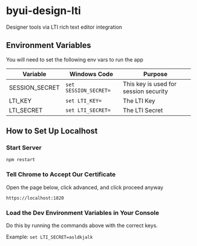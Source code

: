 # byui-design-lti
Designer tools via LTI rich text editor integration

## Environment Variables

You will need to set the following env vars to run the app

|Variable|Windows Code|Purpose|
|---|---|---|
|SESSION_SECRET|`set SESSION_SECRET=`|This key is used for session security|
|LTI_KEY|`set LTI_KEY=`|The LTI Key|
|LTI_SECRET|`set LTI_SECRET=`|The LTI Secret|

## How to Set Up Localhost

### Start Server
```
npm restart
```

### Tell Chrome to Accept Our Certificate 

Open the page below, click advanced, and click proceed anyway

```
https://localhost:1820
```

### Load the Dev Environment Variables in Your Console
Do this by running the commands above with the correct keys.

Example: `set LTI_SECRET=asldkjalk`


